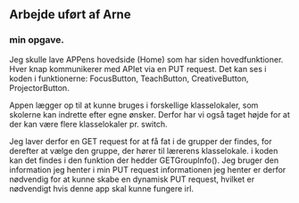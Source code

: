 ## Arbejde uført af Arne

### min opgave.

Jeg skulle lave APPens hovedside (Home) som har siden hovedfunktioner. 
Hver knap kommunikerer med APIet via en PUT request. Det kan ses i koden i funktionerne: 
FocusButton, TeachButton, CreativeButton, ProjectorButton. 

Appen lægger op til at kunne bruges i forskellige klasselokaler, som skolerne kan indrette efter egne ønsker. Derfor har vi også taget højde for at der kan være flere klasselokaler pr. switch. 

Jeg laver derfor en GET request for at få fat i de grupper der findes, for derefter at vælge den gruppe, der hører til lærerens klasselokale. i koden kan det findes i den funktion der hedder GETGroupInfo(). Jeg bruger den information jeg henter i min PUT request informationen jeg henter er derfor nødvendig for at kunne skabe en dynamisk PUT request, hvilket er nødvendigt hvis denne app skal kunne fungere irl.

